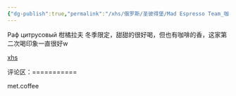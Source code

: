```yaml
---
{"dg-publish":true,"permalink":"/xhs/俄罗斯/圣彼得堡/Mad Espresso Team_咖啡_瓦西里美食城/","tags":["rednote","圣彼得堡"],"created":"2025-03-17T18:28:46.194+08:00","updated":"2025-03-20T22:46:14.633+08:00"}
---
```


 

Раф цитрусовый 柑橘拉夫 冬季限定，甜甜的很好喝，但也有咖啡的香，这家第二次喝印象一直很好w

[xhs](https://www.xiaohongshu.com/explore/6599867a000000001000f266?xsec_token=ABN3b2ad3UpNiERp6O-Z0XSUjWbAmKygFwv_3ymKL484w=&xsec_source=pc_user)

评论区：===========

met.coffee